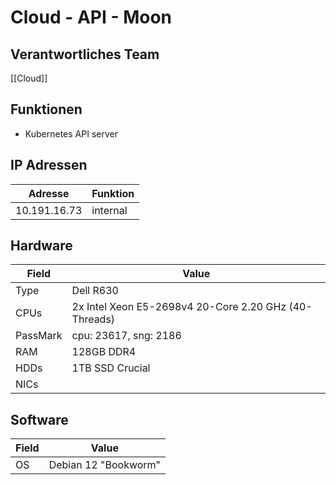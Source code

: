 # Cloud - API - Moon
## Verantwortliches Team
[[Cloud]]
## Funktionen
- Kubernetes API server
## IP Adressen

| Adresse      | Funktion |
| ------------ | -------- |
| 10.191.16.73 | internal |
## Hardware

| Field    | Value                                                 |
| -------- | ----------------------------------------------------- |
| Type     | Dell R630                                             |
| CPUs     | 2x Intel Xeon E5-2698v4 20-Core 2.20 GHz (40-Threads) |
| PassMark | cpu: 23617, sng: 2186                                 |
| RAM      | 128GB DDR4                                            |
| HDDs     | 1TB SSD Crucial                                       |
| NICs     |                                                       |
## Software

| Field | Value                |
| ----- | -------------------- |
| OS    | Debian 12 "Bookworm" |
